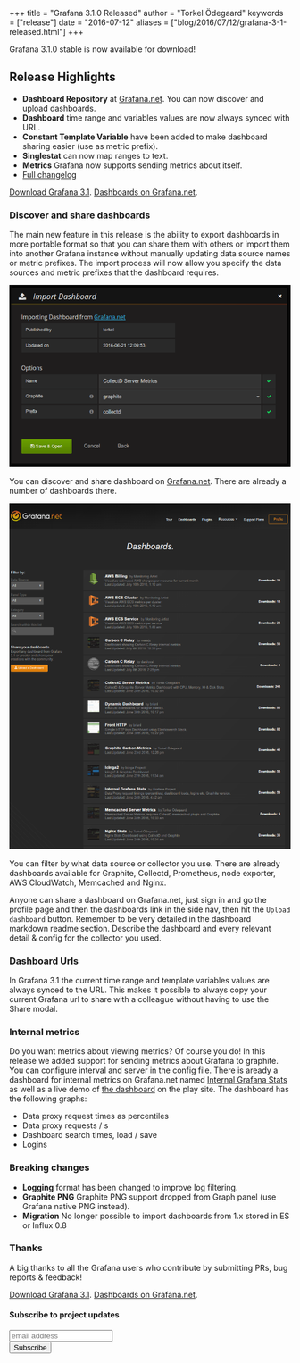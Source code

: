+++
title = "Grafana 3.1.0 Released"
author = "Torkel Ödegaard"
keywords = ["release"]
date = "2016-07-12"
aliases = ["blog/2016/07/12/grafana-3-1-released.html"]
+++

Grafana 3.1.0 stable is now available for download!

## Release Highlights

- **Dashboard Repository** at [Grafana.net](https://grafana.net). You can now discover and upload dashboards.
- **Dashboard** time range and variables values are now always synced with URL.
- **Constant Template Variable** have been added to make dashboard sharing easier (use as metric prefix).
- **Singlestat** can now map ranges to text.
- **Metrics** Grafana now supports sending metrics about itself.
- [Full changelog](https://github.com/grafana/grafana/blob/master/CHANGELOG.md)

<div class="text-center">
<a class="button secondary radius" href="/download">Download Grafana 3.1</a>.
<a class="button primary radius" href="https://grafana.net/dashboards" target="_blank">Dashboards on Grafana.net</a>.
</div>


### Discover and share dashboards

The main new feature in this release is the ability to export dashboards in more portable format so that
you can share them with others or import them into another Grafana instance without manually
updating data source names or metric prefixes. The import process will now allow you specify
the data sources and metric prefixes that the dashboard requires.

![](/assets/img/v31/import_step2.png)

You can discover and share dashboard on [Grafana.net](https://grafana.net). There are already
a number of dashboards there.

[![](/assets/img/blog/v3.1/gnet_dashboards.png)](https://grafana.net/dashboards)

You can filter by what data source or collector you use. There are already dashboards available for Graphite, Collectd, Prometheus, node exporter, AWS CloudWatch, Memcached and Nginx.

Anyone can share a dashboard on Grafana.net, just sign in and go the profile page and then
the dashboards link in the side nav, then hit the `Upload dashboard` button. Remember to be
very detailed in the dashboard markdown readme section. Describe the dashboard
and every relevant detail & config for the collector you used.

### Dashboard Urls
In Grafana 3.1 the current time range and template variables values are always synced to the URL. This makes it possible to always copy your current
Grafana url to share with a colleague without having to use the Share modal.

### Internal metrics
Do you want metrics about viewing metrics? Of course you do!
In this release we added support for sending metrics about Grafana to graphite.
You can configure interval and server in the config file. There is aready a
dashboard for internal metrics on Grafana.net named [Internal Grafana Stats](https://grafana.net/dashboards/55)
as well as a live demo of [the dashboard](http://play.grafana.org/dashboard/db/internal-grafana-stats) on the play site.
The dashboard has the following graphs:

- Data proxy request times as percentiles
- Data proxy requests / s
- Dashboard search times, load / save
- Logins

### Breaking changes
- **Logging** format has been changed to improve log filtering.
- **Graphite PNG** Graphite PNG support dropped from Graph panel (use Grafana native PNG instead).
- **Migration** No longer possible to import dashboards from 1.x stored in ES or Influx 0.8

### Thanks
A big thanks to all the Grafana users who contribute by submitting PRs, bug reports & feedback!

<div class="text-center">
<a class="button secondary radius" href="/download">Download Grafana 3.1</a>.
<a class="button primary radius" href="https://grafana.net/dashboards" target="_blank">Dashboards on Grafana.net</a>.
</div>

#### Subscribe to project updates
<section class="newsletter">
  <form action="http://grafana.us8.list-manage.com/subscribe/post?u=2aeb5711db2aececc990be536&amp;id=5585d37ecc" method="post" id="mc-embedded-subscribe-form" name="mc-embedded-subscribe-form" class="validate" target="_blank">
    <row class="collapse">
      <div class="medium-10 columns">
        <input type="email" value="" name="EMAIL" class="email" id="mce-EMAIL" placeholder="email address">
      </div>
      <div class="medium-2 columns">
        <input type="submit" value="Subscribe" name="subscribe" id="mc-embedded-subscribe" class="button postfix">
      </div>
    </row>
  </form>
</section>

